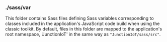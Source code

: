 ### ./sass/var

This folder contains Sass files defining Sass variables corresponding to classes
included in the application's JavaScript code build when using the classic toolkit.
By default, files in this folder are mapped to the application's root namespace,
'JunctionIoT' in the same way as `"JunctionIoT/sass/src"`.